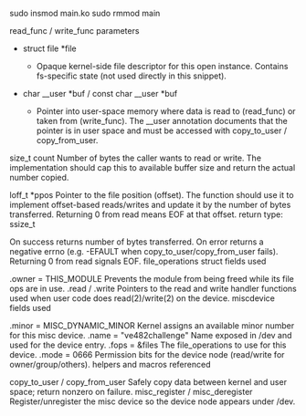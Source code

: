 sudo insmod main.ko
sudo rmmod main

read_func / write_func parameters

- struct file *file
    - Opaque kernel-side file descriptor for this open instance. Contains fs-specific state (not used directly in this snippet).

- char __user *buf / const char __user *buf
    - Pointer into user-space memory where data is read to (read_func) or taken from (write_func). The __user annotation documents that the pointer is in user space and must be accessed with copy_to_user / copy_from_user.

size_t count
Number of bytes the caller wants to read or write. The implementation should cap this to available buffer size and return the actual number copied.

loff_t *ppos
Pointer to the file position (offset). The function should use it to implement offset-based reads/writes and update it by the number of bytes transferred. Returning 0 from read means EOF at that offset.
return type: ssize_t

On success returns number of bytes transferred. On error returns a negative errno (e.g. -EFAULT when copy_to_user/copy_from_user fails). Returning 0 from read signals EOF.
file_operations struct fields used

.owner = THIS_MODULE
Prevents the module from being freed while its file ops are in use.
.read / .write
Pointers to the read and write handler functions used when user code does read(2)/write(2) on the device.
miscdevice fields used

.minor = MISC_DYNAMIC_MINOR
Kernel assigns an available minor number for this misc device.
.name = "ve482challenge"
Name exposed in /dev and used for the device entry.
.fops = &files
The file_operations to use for this device.
.mode = 0666
Permission bits for the device node (read/write for owner/group/others).
helpers and macros referenced

copy_to_user / copy_from_user
Safely copy data between kernel and user space; return nonzero on failure.
misc_register / misc_deregister
Register/unregister the misc device so the device node appears under /dev.
